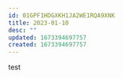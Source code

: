 ```yaml
---
id: 01GPF1HDGXKH1JA2WE1RQA9XNK
title: 2023-01-10
desc: ""
updated: 1673394697757
created: 1673394697757
---
```

test